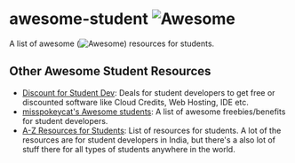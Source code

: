 # awesome-student ![Awesome](https://cdn.rawgit.com/sindresorhus/awesome/d7305f38d29fed78fa85652e3a63e154dd8e8829/media/badge.svg)

A list of awesome (![Awesome](https://cdn.rawgit.com/sindresorhus/awesome/d7305f38d29fed78fa85652e3a63e154dd8e8829/media/badge.svg)) resources for students.


## Other Awesome Student Resources
- [Discount for Student Dev](https://github.com/AchoArnold/discount-for-student-dev): Deals for student developers to get free or discounted software like Cloud Credits, Web Hosting, IDE etc.
- [misspokeycat's Awesome students](https://github.com/misspokeycat/awesome-students): A list of awesome freebies/benefits for student developers.
- [A-Z Resources for Students](https://github.com/dipakkr/A-to-Z-Resources-for-Students): List of resources for students. A lot of the resources are for student developers in India, but there's a also lot of stuff there for all types of students anywhere in the world.
